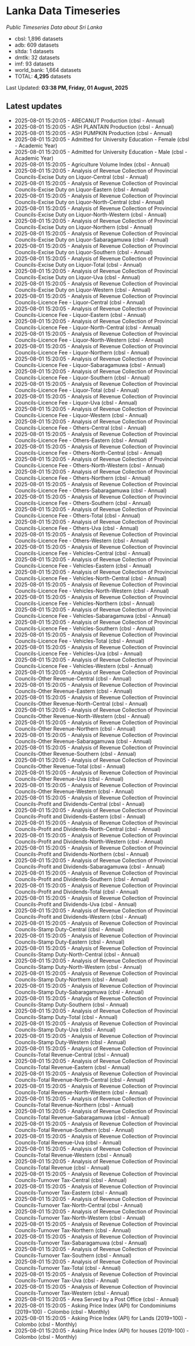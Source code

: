# Lanka Data Timeseries
*Public Timeseries Data about Sri Lanka*

* cbsl: 1,896 datasets
* adb: 609 datasets
* sltda: 1 datasets
* dmtlk: 32 datasets
* imf: 93 datasets
* world_bank: 1,664 datasets
* TOTAL: **4,295** datasets

Last Updated: **03:38 PM, Friday, 01 August, 2025**

## Latest updates

* 2025-08-01 15:20:05 - ARECANUT Production (cbsl - Annual)
* 2025-08-01 15:20:05 - ASH PLANTAIN Production (cbsl - Annual)
* 2025-08-01 15:20:05 - ASH PUMPKIN Production (cbsl - Annual)
* 2025-08-01 15:20:05 - Admitted for University Education - Female (cbsl - Academic Year)
* 2025-08-01 15:20:05 - Admitted for University Education - Male (cbsl - Academic Year)
* 2025-08-01 15:20:05 - Agriculture Volume Index (cbsl - Annual)
* 2025-08-01 15:20:05 - Analysis of Revenue Collection of Provincial Councils-Excise Duty on Liquor-Central (cbsl - Annual)
* 2025-08-01 15:20:05 - Analysis of Revenue Collection of Provincial Councils-Excise Duty on Liquor-Eastern (cbsl - Annual)
* 2025-08-01 15:20:05 - Analysis of Revenue Collection of Provincial Councils-Excise Duty on Liquor-North-Central (cbsl - Annual)
* 2025-08-01 15:20:05 - Analysis of Revenue Collection of Provincial Councils-Excise Duty on Liquor-North-Western (cbsl - Annual)
* 2025-08-01 15:20:05 - Analysis of Revenue Collection of Provincial Councils-Excise Duty on Liquor-Northern (cbsl - Annual)
* 2025-08-01 15:20:05 - Analysis of Revenue Collection of Provincial Councils-Excise Duty on Liquor-Sabaragamuwa (cbsl - Annual)
* 2025-08-01 15:20:05 - Analysis of Revenue Collection of Provincial Councils-Excise Duty on Liquor-Southern (cbsl - Annual)
* 2025-08-01 15:20:05 - Analysis of Revenue Collection of Provincial Councils-Excise Duty on Liquor-Total (cbsl - Annual)
* 2025-08-01 15:20:05 - Analysis of Revenue Collection of Provincial Councils-Excise Duty on Liquor-Uva (cbsl - Annual)
* 2025-08-01 15:20:05 - Analysis of Revenue Collection of Provincial Councils-Excise Duty on Liquor-Western (cbsl - Annual)
* 2025-08-01 15:20:05 - Analysis of Revenue Collection of Provincial Councils-Licence Fee - Liquor-Central (cbsl - Annual)
* 2025-08-01 15:20:05 - Analysis of Revenue Collection of Provincial Councils-Licence Fee - Liquor-Eastern (cbsl - Annual)
* 2025-08-01 15:20:05 - Analysis of Revenue Collection of Provincial Councils-Licence Fee - Liquor-North-Central (cbsl - Annual)
* 2025-08-01 15:20:05 - Analysis of Revenue Collection of Provincial Councils-Licence Fee - Liquor-North-Western (cbsl - Annual)
* 2025-08-01 15:20:05 - Analysis of Revenue Collection of Provincial Councils-Licence Fee - Liquor-Northern (cbsl - Annual)
* 2025-08-01 15:20:05 - Analysis of Revenue Collection of Provincial Councils-Licence Fee - Liquor-Sabaragamuwa (cbsl - Annual)
* 2025-08-01 15:20:05 - Analysis of Revenue Collection of Provincial Councils-Licence Fee - Liquor-Southern (cbsl - Annual)
* 2025-08-01 15:20:05 - Analysis of Revenue Collection of Provincial Councils-Licence Fee - Liquor-Total (cbsl - Annual)
* 2025-08-01 15:20:05 - Analysis of Revenue Collection of Provincial Councils-Licence Fee - Liquor-Uva (cbsl - Annual)
* 2025-08-01 15:20:05 - Analysis of Revenue Collection of Provincial Councils-Licence Fee - Liquor-Western (cbsl - Annual)
* 2025-08-01 15:20:05 - Analysis of Revenue Collection of Provincial Councils-Licence Fee - Others-Central (cbsl - Annual)
* 2025-08-01 15:20:05 - Analysis of Revenue Collection of Provincial Councils-Licence Fee - Others-Eastern (cbsl - Annual)
* 2025-08-01 15:20:05 - Analysis of Revenue Collection of Provincial Councils-Licence Fee - Others-North-Central (cbsl - Annual)
* 2025-08-01 15:20:05 - Analysis of Revenue Collection of Provincial Councils-Licence Fee - Others-North-Western (cbsl - Annual)
* 2025-08-01 15:20:05 - Analysis of Revenue Collection of Provincial Councils-Licence Fee - Others-Northern (cbsl - Annual)
* 2025-08-01 15:20:05 - Analysis of Revenue Collection of Provincial Councils-Licence Fee - Others-Sabaragamuwa (cbsl - Annual)
* 2025-08-01 15:20:05 - Analysis of Revenue Collection of Provincial Councils-Licence Fee - Others-Southern (cbsl - Annual)
* 2025-08-01 15:20:05 - Analysis of Revenue Collection of Provincial Councils-Licence Fee - Others-Total (cbsl - Annual)
* 2025-08-01 15:20:05 - Analysis of Revenue Collection of Provincial Councils-Licence Fee - Others-Uva (cbsl - Annual)
* 2025-08-01 15:20:05 - Analysis of Revenue Collection of Provincial Councils-Licence Fee - Others-Western (cbsl - Annual)
* 2025-08-01 15:20:05 - Analysis of Revenue Collection of Provincial Councils-Licence Fee - Vehicles-Central (cbsl - Annual)
* 2025-08-01 15:20:05 - Analysis of Revenue Collection of Provincial Councils-Licence Fee - Vehicles-Eastern (cbsl - Annual)
* 2025-08-01 15:20:05 - Analysis of Revenue Collection of Provincial Councils-Licence Fee - Vehicles-North-Central (cbsl - Annual)
* 2025-08-01 15:20:05 - Analysis of Revenue Collection of Provincial Councils-Licence Fee - Vehicles-North-Western (cbsl - Annual)
* 2025-08-01 15:20:05 - Analysis of Revenue Collection of Provincial Councils-Licence Fee - Vehicles-Northern (cbsl - Annual)
* 2025-08-01 15:20:05 - Analysis of Revenue Collection of Provincial Councils-Licence Fee - Vehicles-Sabaragamuwa (cbsl - Annual)
* 2025-08-01 15:20:05 - Analysis of Revenue Collection of Provincial Councils-Licence Fee - Vehicles-Southern (cbsl - Annual)
* 2025-08-01 15:20:05 - Analysis of Revenue Collection of Provincial Councils-Licence Fee - Vehicles-Total (cbsl - Annual)
* 2025-08-01 15:20:05 - Analysis of Revenue Collection of Provincial Councils-Licence Fee - Vehicles-Uva (cbsl - Annual)
* 2025-08-01 15:20:05 - Analysis of Revenue Collection of Provincial Councils-Licence Fee - Vehicles-Western (cbsl - Annual)
* 2025-08-01 15:20:05 - Analysis of Revenue Collection of Provincial Councils-Other Revenue-Central (cbsl - Annual)
* 2025-08-01 15:20:05 - Analysis of Revenue Collection of Provincial Councils-Other Revenue-Eastern (cbsl - Annual)
* 2025-08-01 15:20:05 - Analysis of Revenue Collection of Provincial Councils-Other Revenue-North-Central (cbsl - Annual)
* 2025-08-01 15:20:05 - Analysis of Revenue Collection of Provincial Councils-Other Revenue-North-Western (cbsl - Annual)
* 2025-08-01 15:20:05 - Analysis of Revenue Collection of Provincial Councils-Other Revenue-Northern (cbsl - Annual)
* 2025-08-01 15:20:05 - Analysis of Revenue Collection of Provincial Councils-Other Revenue-Sabaragamuwa (cbsl - Annual)
* 2025-08-01 15:20:05 - Analysis of Revenue Collection of Provincial Councils-Other Revenue-Southern (cbsl - Annual)
* 2025-08-01 15:20:05 - Analysis of Revenue Collection of Provincial Councils-Other Revenue-Total (cbsl - Annual)
* 2025-08-01 15:20:05 - Analysis of Revenue Collection of Provincial Councils-Other Revenue-Uva (cbsl - Annual)
* 2025-08-01 15:20:05 - Analysis of Revenue Collection of Provincial Councils-Other Revenue-Western (cbsl - Annual)
* 2025-08-01 15:20:05 - Analysis of Revenue Collection of Provincial Councils-Profit and Dividends-Central (cbsl - Annual)
* 2025-08-01 15:20:05 - Analysis of Revenue Collection of Provincial Councils-Profit and Dividends-Eastern (cbsl - Annual)
* 2025-08-01 15:20:05 - Analysis of Revenue Collection of Provincial Councils-Profit and Dividends-North-Central (cbsl - Annual)
* 2025-08-01 15:20:05 - Analysis of Revenue Collection of Provincial Councils-Profit and Dividends-North-Western (cbsl - Annual)
* 2025-08-01 15:20:05 - Analysis of Revenue Collection of Provincial Councils-Profit and Dividends-Northern (cbsl - Annual)
* 2025-08-01 15:20:05 - Analysis of Revenue Collection of Provincial Councils-Profit and Dividends-Sabaragamuwa (cbsl - Annual)
* 2025-08-01 15:20:05 - Analysis of Revenue Collection of Provincial Councils-Profit and Dividends-Southern (cbsl - Annual)
* 2025-08-01 15:20:05 - Analysis of Revenue Collection of Provincial Councils-Profit and Dividends-Total (cbsl - Annual)
* 2025-08-01 15:20:05 - Analysis of Revenue Collection of Provincial Councils-Profit and Dividends-Uva (cbsl - Annual)
* 2025-08-01 15:20:05 - Analysis of Revenue Collection of Provincial Councils-Profit and Dividends-Western (cbsl - Annual)
* 2025-08-01 15:20:05 - Analysis of Revenue Collection of Provincial Councils-Stamp Duty-Central (cbsl - Annual)
* 2025-08-01 15:20:05 - Analysis of Revenue Collection of Provincial Councils-Stamp Duty-Eastern (cbsl - Annual)
* 2025-08-01 15:20:05 - Analysis of Revenue Collection of Provincial Councils-Stamp Duty-North-Central (cbsl - Annual)
* 2025-08-01 15:20:05 - Analysis of Revenue Collection of Provincial Councils-Stamp Duty-North-Western (cbsl - Annual)
* 2025-08-01 15:20:05 - Analysis of Revenue Collection of Provincial Councils-Stamp Duty-Northern (cbsl - Annual)
* 2025-08-01 15:20:05 - Analysis of Revenue Collection of Provincial Councils-Stamp Duty-Sabaragamuwa (cbsl - Annual)
* 2025-08-01 15:20:05 - Analysis of Revenue Collection of Provincial Councils-Stamp Duty-Southern (cbsl - Annual)
* 2025-08-01 15:20:05 - Analysis of Revenue Collection of Provincial Councils-Stamp Duty-Total (cbsl - Annual)
* 2025-08-01 15:20:05 - Analysis of Revenue Collection of Provincial Councils-Stamp Duty-Uva (cbsl - Annual)
* 2025-08-01 15:20:05 - Analysis of Revenue Collection of Provincial Councils-Stamp Duty-Western (cbsl - Annual)
* 2025-08-01 15:20:05 - Analysis of Revenue Collection of Provincial Councils-Total Revenue-Central (cbsl - Annual)
* 2025-08-01 15:20:05 - Analysis of Revenue Collection of Provincial Councils-Total Revenue-Eastern (cbsl - Annual)
* 2025-08-01 15:20:05 - Analysis of Revenue Collection of Provincial Councils-Total Revenue-North-Central (cbsl - Annual)
* 2025-08-01 15:20:05 - Analysis of Revenue Collection of Provincial Councils-Total Revenue-North-Western (cbsl - Annual)
* 2025-08-01 15:20:05 - Analysis of Revenue Collection of Provincial Councils-Total Revenue-Northern (cbsl - Annual)
* 2025-08-01 15:20:05 - Analysis of Revenue Collection of Provincial Councils-Total Revenue-Sabaragamuwa (cbsl - Annual)
* 2025-08-01 15:20:05 - Analysis of Revenue Collection of Provincial Councils-Total Revenue-Southern (cbsl - Annual)
* 2025-08-01 15:20:05 - Analysis of Revenue Collection of Provincial Councils-Total Revenue-Uva (cbsl - Annual)
* 2025-08-01 15:20:05 - Analysis of Revenue Collection of Provincial Councils-Total Revenue-Western (cbsl - Annual)
* 2025-08-01 15:20:05 - Analysis of Revenue Collection of Provincial Councils-Total Revenue (cbsl - Annual)
* 2025-08-01 15:20:05 - Analysis of Revenue Collection of Provincial Councils-Turnover Tax-Central (cbsl - Annual)
* 2025-08-01 15:20:05 - Analysis of Revenue Collection of Provincial Councils-Turnover Tax-Eastern (cbsl - Annual)
* 2025-08-01 15:20:05 - Analysis of Revenue Collection of Provincial Councils-Turnover Tax-North-Central (cbsl - Annual)
* 2025-08-01 15:20:05 - Analysis of Revenue Collection of Provincial Councils-Turnover Tax-North-Western (cbsl - Annual)
* 2025-08-01 15:20:05 - Analysis of Revenue Collection of Provincial Councils-Turnover Tax-Northern (cbsl - Annual)
* 2025-08-01 15:20:05 - Analysis of Revenue Collection of Provincial Councils-Turnover Tax-Sabaragamuwa (cbsl - Annual)
* 2025-08-01 15:20:05 - Analysis of Revenue Collection of Provincial Councils-Turnover Tax-Southern (cbsl - Annual)
* 2025-08-01 15:20:05 - Analysis of Revenue Collection of Provincial Councils-Turnover Tax-Total (cbsl - Annual)
* 2025-08-01 15:20:05 - Analysis of Revenue Collection of Provincial Councils-Turnover Tax-Uva (cbsl - Annual)
* 2025-08-01 15:20:05 - Analysis of Revenue Collection of Provincial Councils-Turnover Tax-Western (cbsl - Annual)
* 2025-08-01 15:20:05 - Area Served by a Post Office (cbsl - Annual)
* 2025-08-01 15:20:05 - Asking Price Index (API) for Condominiums (2019=100) - Colombo (cbsl - Monthly)
* 2025-08-01 15:20:05 - Asking Price Index (API) for Lands (2019=100) - Colombo (cbsl - Monthly)
* 2025-08-01 15:20:05 - Asking Price Index (API) for houses (2019-100) - Colombo (cbsl - Monthly)